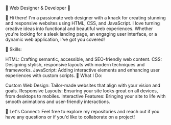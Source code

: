 🌟 Web Designer & Developer 🌟

👋 Hi there! I'm a passionate web designer with a knack for creating stunning and responsive websites using HTML, CSS, and JavaScript. I love turning creative ideas into functional and beautiful web experiences. Whether you're looking for a sleek landing page, an engaging user interface, or a dynamic web application, I've got you covered!

🔹 Skills:

HTML: Crafting semantic, accessible, and SEO-friendly web content.
CSS: Designing stylish, responsive layouts with modern techniques and frameworks.
JavaScript: Adding interactive elements and enhancing user experiences with custom scripts.
🚀 What I Do:

Custom Web Design: Tailor-made websites that align with your vision and goals.
Responsive Layouts: Ensuring your site looks great on all devices, from desktops to mobiles.
Interactive Features: Bringing your site to life with smooth animations and user-friendly interactions.

💼 Let's Connect:
Feel free to explore my repositories and reach out if you have any questions or if you'd like to collaborate on a project!

